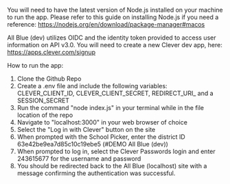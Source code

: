 You will need to have the latest version of Node.js installed on your machine to run the app. Please refer to this guide on installing Node.js if you need a reference: https://nodejs.org/en/download/package-manager#macos

All Blue (dev) utilizes OIDC and the identity token provided to access user information on API v3.0. You will need to create a new Clever dev app, here: https://apps.clever.com/signup

How to run the app:

  1. Clone the Github Repo
  2. Create a .env file and include the following variables: CLEVER_CLIENT_ID, CLEVER_CLIENT_SECRET, REDIRECT_URI_ and a SESSION_SECRET
  4. Run the command "node index.js" in your terminal while in the file location of the repo
  5. Navigate to "localhost:3000" in your web browser of choice
  6. Select the "Log in with Clever" button on the site
  7. When prompted with the School Picker, enter the district ID 63e42be9ea7d85c10c19ebe5 (#DEMO All Blue (dev))
  8. When prompted to log in, select the Clever Passwords login and enter 243615677 for the username and password
  9. You should be redirected back to the All Blue (localhost) site with a message confirming the authentication was successful.

